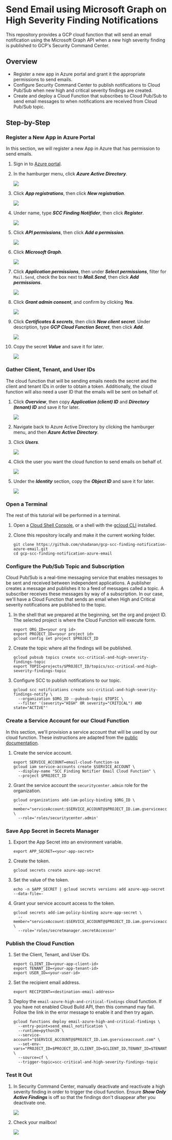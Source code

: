 # Send Email using Microsoft Graph on High Severity Finding Notifications

This repository provides a GCP cloud function that will send an email notification using the Microsoft Graph API when a new high severity finding is published to GCP's Security Command Center.

## Overview

- Register a new app in Azure portal and grant it the appropriate permissions to send emails.
- Configure Security Command Center to publish notifications to Cloud Pub/Sub when new high and critical severity findings are created.
- Create and deploy a Cloud Function that subscribes to Cloud Pub/Sub to send email messages to when notifications are received from Cloud Pub/Sub topic.

## Step-by-Step

### Register a New App in Azure Portal

In this section, we will register a new App in Azure that has permission to send emails.

1. Sign in to [Azure portal](https://portal.azure.com/).

1. In the hamburger menu, click **_Azure Active Directory_**.

   ![](navigate-to-azure-active-directory.png)

1. Click **_App registrations_**, then click **_New registration_**.

   ![](click-create-new-registration.png)

1. Under name, type **_SCC Finding Notifider_**, then click **_Register_**.

   ![](name-and-register-app.png)

1. Click **_API permissions_**, then click **_Add a permission_**.

   ![](click-api-permissions-add-permission.png)

1. Click **_Microsoft Graph_**.

   ![](click-microsoft-graph.png)

1. Click **_Application permissions_**, then under **_Select permissions_**, filter for `Mail.Send`, check the box next to **_Mail.Send_**, then click **_Add permissions_**.

   ![](add-mail-send-permission.png)

1. Click **_Grant admin consent_**, and confirm by clicking **_Yes_**.

   ![](click-grant-admin-consent.png)

1. Click **_Certificates & secrets_**, then click **_New client secret_**. Under description, type **_GCP Cloud Function Secret_**, then click **_Add_**.

   ![](add-client-secret.png)

1. Copy the secret **_Value_** and save it for later.

   ![](copy-secret-value.png)

### Gather Client, Tenant, and User IDs

The cloud function that will be sending emails needs the secret and the client and tenant IDs in order to obtain a token. Additionally, the cloud function will also need a user ID that the emails will be sent on behalf of.

1. Click **_Overview_**, then copy **_Application (client) ID_** and **_Directory (tenant) ID_** and save it for later.

   ![](copy-client-and-tenant-ids.png)

1. Navigate back to Azure Active Directory by clicking the hamburger menu, and then **_Azure Active Directory_**.

1. Click **_Users_**.

   ![](click-users.png)

1. Click the user you want the cloud function to send emails on behalf of.

   ![](click-the-user.png)

1. Under the **_Identity_** section, copy the **_Object ID_** and save it for later.

   ![](copy-object-id.png)

### Open a Terminal

The rest of this tutorial will be performed in a terminal.

1. Open a [Cloud Shell Console](https://ssh.cloud.google.com/cloudshell/editor), or a shell with the [gcloud CLI](https://cloud.google.com/sdk/gcloud) installed.

1. Clone this repository locally and make it the current working folder.

   ```shell
   git clone https://github.com/shadanan/gcp-scc-finding-notification-azure-email.git
   cd gcp-scc-finding-notification-azure-email
   ```

### Configure the Pub/Sub Topic and Subscription

Cloud Pub/Sub is a real-time messaging service that enables messages to be sent and received between independent applications. A publisher creates a message and publishes it to a feed of messages called a topic. A subscriber receives these messages by way of a subscription. In our case, we'll have a Cloud Function that sends an email when High and Critical severity notifications are published to the topic.

1. In the shell that we prepared at the beginning, set the org and project ID. The selected project is where the Cloud Function will execute form.

   ```shell
   export ORG_ID=<your org id>
   export PROJECT_ID=<your project id>
   gcloud config set project $PROJECT_ID
   ```

1. Create the topic where all the findings will be published.

   ```shell
   gcloud pubsub topics create scc-critical-and-high-severity-findings-topic
   export TOPIC=projects/$PROJECT_ID/topics/scc-critical-and-high-severity-findings-topic
   ```

1. Configure SCC to publish notifications to our topic.

   ```shell
   gcloud scc notifications create scc-critical-and-high-severity-findings-notify \
     --organization $ORG_ID --pubsub-topic $TOPIC \
     --filter '(severity="HIGH" OR severity="CRITICAL") AND state="ACTIVE"'
   ```

### Create a Service Account for our Cloud Function

In this section, we'll provision a service account that will be used by our cloud function. These instructions are adapted from the [public documentation](https://cloud.google.com/security-command-center/docs/how-to-programmatic-access).

1. Create the service account.

   ```shell
   export SERVICE_ACCOUNT=email-cloud-function-sa
   gcloud iam service-accounts create $SERVICE_ACCOUNT \
     --display-name "SCC Finding Notifier Email Cloud Function" \
     --project $PROJECT_ID
   ```

1. Grant the service account the `securitycenter.admin` role for the organization.

   ```shell
   gcloud organizations add-iam-policy-binding $ORG_ID \
     --member="serviceAccount:$SERVICE_ACCOUNT@$PROJECT_ID.iam.gserviceaccount.com" \
     --role='roles/securitycenter.admin'
   ```

### Save App Secret in Secrets Manager

1. Export the App Secret into an environment variable.

   ```shell
   export APP_SECRET=<your-app-secret>
   ```

1. Create the token.

   ```shell
   gcloud secrets create azure-app-secret
   ```

1. Set the value of the token.

   ```shell
   echo -n $APP_SECRET | gcloud secrets versions add azure-app-secret --data-file=-
   ```

1. Grant your service account access to the token.

   ```shell
   gcloud secrets add-iam-policy-binding azure-app-secret \
     --member="serviceAccount:$SERVICE_ACCOUNT@$PROJECT_ID.iam.gserviceaccount.com" \
     --role='roles/secretmanager.secretAccessor'
   ```

### Publish the Cloud Function

1. Set the Client, Tenant, and User IDs.

   ```shell
   export CLIENT_ID=<your-app-client-id>
   export TENANT_ID=<your-app-tenant-id>
   export USER_ID=<your-user-id>
   ```

1. Set the recipient email address.

   ```shell
   export RECIPIENT=<destination-email-address>
   ```

1. Deploy the `email-azure-high-and-critical-findings` cloud function. If you have not enabled Cloud Build API, then this command may fail. Follow the link in the error message to enable it and then try again.

   ```shell
   gcloud functions deploy email-azure-high-and-critical-findings \
     --entry-point=send_email_notification \
     --runtime=python39 \
     --service-account="$SERVICE_ACCOUNT@$PROJECT_ID.iam.gserviceaccount.com" \
     --set-env-vars="PROJECT_ID=$PROJECT_ID,CLIENT_ID=$CLIENT_ID,TENANT_ID=$TENANT_ID,USER_ID=$USER_ID,RECIPIENT=$RECIPIENT" \
     --source=cf \
     --trigger-topic=scc-critical-and-high-severity-findings-topic
   ```

### Test It Out

1. In Security Command Center, manually deactivate and reactivate a high severity finding in order to trigger the cloud function. Ensure **_Show Only Active Findings_** is off so that the findings don't disappear after you deactivate one.

   ![](toggle-finding-inactive-active.png)

1. Check your mailbox!

   ![](email-notification.png)
